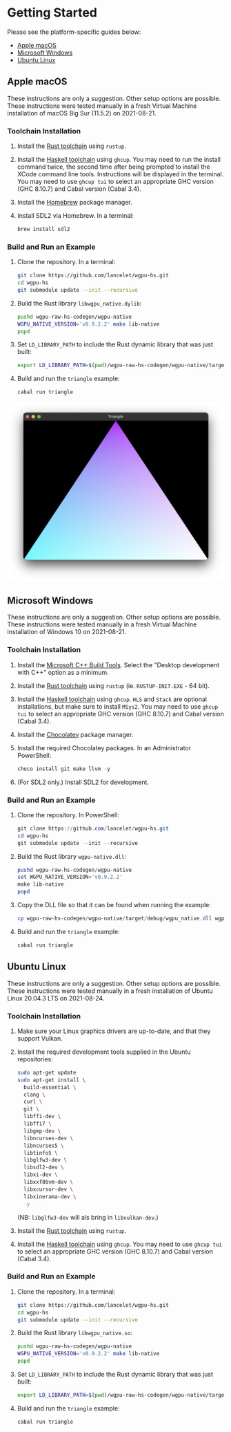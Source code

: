 # Getting Started

Please see the platform-specific guides below:
  - [Apple macOS](#apple-macos)
  - [Microsoft Windows](#microsoft-windows)
  - [Ubuntu Linux](#ubuntu-linux)

## Apple macOS

These instructions are only a suggestion. Other setup options are possible.
These instructions were tested manually in a fresh Virtual Machine installation
of macOS Big Sur (11.5.2) on 2021-08-21.

### Toolchain Installation

  1. Install the
     [Rust toolchain](https://www.rust-lang.org/tools/install) using `rustup`.
     
  1. Install the [Haskell toolchain](https://www.haskell.org/ghcup/) using
     `ghcup`. You may need to run the install command twice, the second time
     after being prompted to install the XCode command line tools. Instructions
     will be displayed in the terminal. You may need to use `ghcup tui` to
     select an appropriate GHC version (GHC 8.10.7) and Cabal version (Cabal 3.4). 

  1. Install the [Homebrew](https://brew.sh/) package manager.

  1. Install SDL2 via Homebrew. In a terminal:

     ```sh
     brew install sdl2 
     ```
     
### Build and Run an Example

  1. Clone the repository. In a terminal:
  
     ```sh
     git clone https://github.com/lancelet/wgpu-hs.git
     cd wgpu-hs
     git submodule update --init --recursive
     ```
     
  1. Build the Rust library `libwgpu_native.dylib`:
  
     ```sh
     pushd wgpu-raw-hs-codegen/wgpu-native
     WGPU_NATIVE_VERSION='v0.9.2.2' make lib-native
     popd
     ```
     
  1. Set `LD_LIBRARY_PATH` to include the Rust dynamic library that was just
     built:
     
     ```sh
     export LD_LIBRARY_PATH=$(pwd)/wgpu-raw-hs-codegen/wgpu-native/target/debug/:$LD_LIBRARY_PATH
     ```
     
  1. Build and run the `triangle` example:
  
     ```sh
     cabal run triangle
     ```

![triangle demo](triangle-demo.png)

## Microsoft Windows

These instructions are only a suggestion. Other setup options are possible.
These instructions were tested manually in a fresh Virtual Machine installation
of Windows 10 on 2021-08-21.

### Toolchain Installation

  1. Install the 
     [Microsoft C++ Build Tools](https://visualstudio.microsoft.com/visual-cpp-build-tools/).
     Select the "Desktop development with C++" option as a minimum.

  1. Install the [Rust toolchain](https://www.rust-lang.org/tools/install) using
     `rustup` (ie. `RUSTUP-INIT.EXE` - 64 bit).

  1. Install the [Haskell toolchain](https://www.haskell.org/ghcup/) using
     `ghcup`. `HLS` and `Stack` are optional installations, but make sure to
     install `MSys2`. You may need to use `ghcup tui` to select an appropriate
     GHC version (GHC 8.10.7) and Cabal version (Cabal 3.4). 
     
  1. Install the [Chocolatey](https://chocolatey.org/) package manager.

  1. Install the required Chocolatey packages. In an Administrator PowerShell:
  
     ```powershell
     choco install git make llvm -y
     ```
  1. (For SDL2 only.) Install SDL2 for development.
 
### Build and Run an Example

  1. Clone the repository. In PowerShell:
  
     ```powershell
     git clone https://github.com/lancelet/wgpu-hs.git
     cd wgpu-hs
     git submodule update --init --recursive
     ```

  1. Build the Rust library `wgpu-native.dll`:
  
     ```powershell
     pushd wgpu-raw-hs-codegen/wgpu-native
     set WGPU_NATIVE_VERSION='v0.9.2.2'
     make lib-native
     popd
     ```

  1. Copy the DLL file so that it can be found when running the example:
  
     ```powershell
     cp wgpu-raw-hs-codegen/wgpu-native/target/debug/wgpu_native.dll wgpu_native.dll 
     ```
     
  1. Build and run the `triangle` example:
  
     ```powershell
     cabal run triangle 
     ```

## Ubuntu Linux

These instructions are only a suggestion. Other setup options are possible.
These instructions were tested manually in a fresh installation of Ubuntu Linux
20.04.3 LTS on 2021-08-24.

### Toolchain Installation

  1. Make sure your Linux graphics drivers are up-to-date, and that they
     support Vulkan.
     
  1. Install the required development tools supplied in the Ubuntu
     repositories:
     
     ```sh
     sudo apt-get update
     sudo apt-get install \
       build-essential \
       clang \
       curl \
       git \
       libffi-dev \
       libffi7 \
       libgmp-dev \
       libncurses-dev \
       libncurses5 \
       libtinfo5 \
       libglfw3-dev \
       libsdl2-dev \
       libxi-dev \
       libxxf86vm-dev \
       libxcursor-dev \
       libxinerama-dev \
       -y
     ```
     
     (NB: `libglfw3-dev` will als bring in `libvulkan-dev`.)
     
  1. Install the
     [Rust toolchain](https://www.rust-lang.org/tools/install) using `rustup`.

  1. Install the [Haskell toolchain](https://www.haskell.org/ghcup/) using
     `ghcup`. You may need to use `ghcup tui` to select an appropriate GHC
     version (GHC 8.10.7) and Cabal version (Cabal 3.4). 

### Build and Run an Example

  1. Clone the repository. In a terminal:
  
     ```sh
     git clone https://github.com/lancelet/wgpu-hs.git
     cd wgpu-hs
     git submodule update --init --recursive
     ```
     
  1. Build the Rust library `libwgpu_native.so`:
  
     ```sh
     pushd wgpu-raw-hs-codegen/wgpu-native
     WGPU_NATIVE_VERSION='v0.9.2.2' make lib-native
     popd
     ```
     
  1. Set `LD_LIBRARY_PATH` to include the Rust dynamic library that was just
     built:
     
     ```sh
     export LD_LIBRARY_PATH=$(pwd)/wgpu-raw-hs-codegen/wgpu-native/target/debug/:$LD_LIBRARY_PATH
     ```
     
  1. Build and run the `triangle` example:
  
     ```sh
     cabal run triangle
     ```
